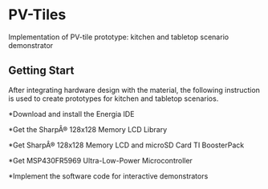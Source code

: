 # PV-Tiles
Implementation of PV-tile prototype: kitchen and tabletop scenario demonstrator

## Getting Start
After integrating hardware design with the material, the following instruction is used to create prototypes for kitchen and tabletop scenarios.

*Download and install the Energia IDE

*Get the SharpÂ® 128x128 Memory LCD Library

*Get SharpÂ® 128x128 Memory LCD and microSD Card TI BoosterPack

*Get MSP430FR5969 Ultra-Low-Power Microcontroller

*Implement the software code for interactive demonstrators

